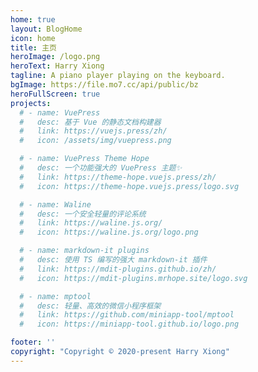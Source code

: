 ```yaml
---
home: true
layout: BlogHome
icon: home
title: 主页
heroImage: /logo.png
heroText: Harry Xiong
tagline: A piano player playing on the keyboard.
bgImage: https://file.mo7.cc/api/public/bz
heroFullScreen: true
projects:
  # - name: VuePress
  #   desc: 基于 Vue 的静态文档构建器
  #   link: https://vuejs.press/zh/
  #   icon: /assets/img/vuepress.png

  # - name: VuePress Theme Hope
  #   desc: 一个功能强大的 VuePress 主题✨
  #   link: https://theme-hope.vuejs.press/zh/
  #   icon: https://theme-hope.vuejs.press/logo.svg

  # - name: Waline
  #   desc: 一个安全轻量的评论系统
  #   link: https://waline.js.org/
  #   icon: https://waline.js.org/logo.png

  # - name: markdown-it plugins
  #   desc: 使用 TS 编写的强大 markdown-it 插件
  #   link: https://mdit-plugins.github.io/zh/
  #   icon: https://mdit-plugins.mrhope.site/logo.svg

  # - name: mptool
  #   desc: 轻量、高效的微信小程序框架
  #   link: https://github.com/miniapp-tool/mptool
  #   icon: https://miniapp-tool.github.io/logo.png

footer: ''
copyright: "Copyright © 2020-present Harry Xiong"
---
```

